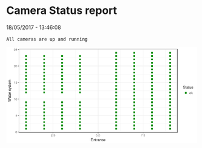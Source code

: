 Camera Status report
================
18/05/2017 - 13:46:08

    All cameras are up and running

![](camreport_files/figure-markdown_github/unnamed-chunk-2-1.png)

